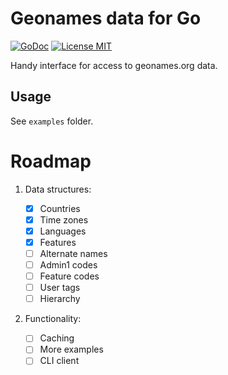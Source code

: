 # Geonames data for Go

[![GoDoc](https://img.shields.io/badge/godoc-reference-blue.svg?style=flat)](https://godoc.org/github.com/marvell/geonames)
[![License MIT](https://img.shields.io/badge/license-MIT-lightgrey.svg?style=flat)](LICENSE)

Handy interface for access to geonames.org data.

## Usage

See `examples` folder.

# Roadmap

1. Data structures:

    * [x] Countries
    * [x] Time zones
    * [x] Languages
    * [x] Features
    * [ ] Alternate names
    * [ ] Admin1 codes
    * [ ] Feature codes
    * [ ] User tags
    * [ ] Hierarchy

2. Functionality:

    * [ ] Caching
    * [ ] More examples
    * [ ] CLI client
